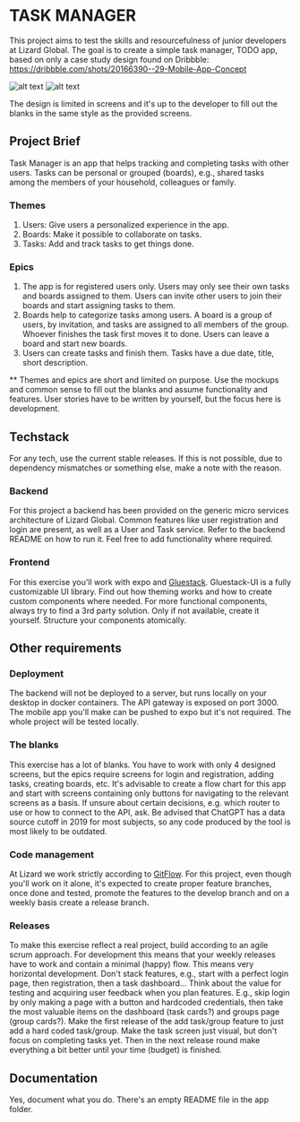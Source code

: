 # TASK MANAGER

This project aims to test the skills and resourcefulness of junior developers at Lizard Global. The goal is to create a simple task manager, TODO app, based on only a case study design found on Dribbble: https://dribbble.com/shots/20166390--29-Mobile-App-Concept

![alt text](https://git.lizard.global/robin/task-manager/-/raw/main/mockup2.webp "Mockup 2")
![alt text](https://git.lizard.global/robin/task-manager/-/raw/main/mockup1.webp "Mockup 1")

The design is limited in screens and it's up to the developer to fill out the blanks in the same style as the provided screens.

## Project Brief

Task Manager is an app that helps tracking and completing tasks with other users. Tasks can be personal or grouped (boards), e.g., shared tasks among the members of your household, colleagues or family.

### Themes
1. Users: Give users a personalized experience in the app.
2. Boards: Make it possible to collaborate on tasks.
3. Tasks: Add and track tasks to get things done.

### Epics
1. The app is for registered users only. Users may only see their own tasks and boards assigned to them. Users can invite other users to join their boards and start assigning tasks to them.
2. Boards help to categorize tasks among users. A board is a group of users, by invitation, and tasks are assigned to all members of the group. Whoever finishes the task first moves it to done. Users can leave a board and start new boards.
3. Users can create tasks and finish them. Tasks have a due date, title, short description.

** Themes and epics are short and limited on purpose. Use the mockups and common sense to fill out the blanks and assume functionality and features. User stories have to be written by yourself, but the focus here is development. 

## Techstack
For any tech, use the current stable releases. If this is not possible, due to dependency mismatches or something else, make a note with the reason.
### Backend
For this project a backend has been provided on the generic micro services architecture of Lizard Global. Common features like user registration and login are present, as well as a User and Task service.
Refer to the backend README on how to run it. Feel free to add functionality where required.

### Frontend
For this exercise you'll work with expo and [Gluestack](https://gluestack.io/). Gluestack-UI is a fully customizable UI library. Find out how theming works and how to create custom components where needed. For more functional components, always try to find a 3rd party solution. Only if not available, create it yourself. Structure your components atomically.

## Other requirements
### Deployment
The backend will not be deployed to a server, but runs locally on your desktop in docker containers. The API gateway is exposed on port 3000.
The mobile app you'll make can be pushed to expo but it's not required. The whole project will be tested locally. 
### The blanks
This exercise has a lot of blanks. You have to work with only 4 designed screens, but the epics require screens for login and registration, adding tasks, creating boards, etc. It's advisable to create a flow chart for this app and start with screens containing only buttons for navigating to the relevant screens as a basis.
If unsure about certain decisions, e.g. which router to use or how to connect to the API, ask. 
Be advised that ChatGPT has a data source cutoff in 2019 for most subjects, so any code produced by the tool is most likely to be outdated. 
### Code management
At Lizard we work strictly according to [GitFlow](https://nvie.com/posts/a-successful-git-branching-model/). For this project, even though you'll work on it alone, it's expected to create proper feature branches, once done and tested, promote the features to the develop branch and on a weekly basis create a release branch. 
### Releases
To make this exercise reflect a real project, build according to an agile scrum approach. For development this means that your weekly releases have to work and contain a minimal (happy) flow. This means very horizontal development. Don't stack features, e.g., start with a perfect login page, then registration, then a task dashboard... Think about the value for testing and acquiring user feedback when you plan features. E.g., skip login by only making a page with a button and hardcoded credentials, then take the most valuable items on the dashboard (task cards?) and groups page (group cards?). Make the first release of the add task/group feature to just add a hard coded task/group. Make the task screen just visual, but don't focus on completing tasks yet. Then in the next release round make everything a bit better until your time (budget) is finished.

## Documentation
Yes, document what you do. There's an empty README file in the app folder.
